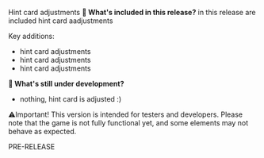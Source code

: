 Hint card adjustments
**🔧 What's included in this release?**
in this release are included hint card aadjustments

Key additions: 
- hint card adjustments
- hint card adjustments
- hint card adjustments

**🚧 What's still under development?**
- nothing, hint card is adjusted :)

⚠️Important! This version is intended for testers and developers. Please note that the game is not fully functional yet, and some elements may not behave as expected.

PRE-RELEASE
